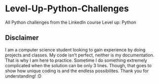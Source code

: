 # Level-Up-Python-Challenges
All Python challenges from the LinkedIn course Level up: Python

## Disclaimer
I am a computer science student looking to gain experience by doing projects and classes.
My code isn't perfect, neither is my documentation. That is why I am here to practice. 
Sometime I do something extremely complicated when the solution can be only 3 lines. Though, that goes to show how unique coding is and the endless possibilites.
Thank you for understanding! :D
